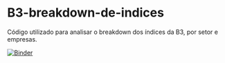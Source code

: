 # B3-breakdown-de-indices
Código utilizado para analisar o breakdown dos índices da B3, por setor e empresas.

[![Binder](https://mybinder.org/badge_logo.svg)](https://mybinder.org/v2/gh/rodriguesra/B3-breakdown-de-indices/main?labpath=B3_Scraping_%C3%8Dndices.ipynb)
